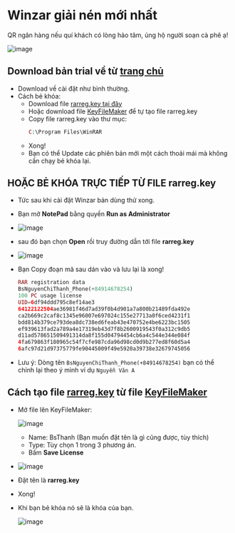 # Winzar giải nén mới nhất

QR ngân hàng nếu quí khách có lòng hảo tâm, ủng hộ người soạn cà phê ạ!

![image](https://github.com/user-attachments/assets/b9a751b6-0832-4876-a972-aeaec635d792)

## Download bản trial về từ [trang chủ](https://www.rarlab.com/download.htm)
- Download về cài đặt như bình thường.
- Cách bẻ khóa:
  - Download file [rarreg.key tại đây](https://3w7ng6-my.sharepoint.com/:u:/g/personal/driver_3w7ng6_onmicrosoft_com/EepYp8UT61BPrqI2IliIK7oBKONX3S_bbMc01a4pexjV5g?e=tlwv4e)
  - Hoặc download file [KeyFileMaker](https://3w7ng6-my.sharepoint.com/:u:/g/personal/driver_3w7ng6_onmicrosoft_com/ETPq-H_2RwBOhqz5AhmGfzwBWYttGO1huGLTxzmHZE7Hrg?e=BSJk7j) để tự tạo file rarreg.key
  - Copy file rarreg.key vào thư mục:
    ```php
    C:\Program Files\WinRAR
    ```
  - Xong!
  - Bạn có thể Update các phiên bản mới một cách thoải mái mà không cấn chạy bẻ khóa lại.

## HOẶC BẺ KHÓA TRỰC TIẾP TỪ FILE rarreg.key 
- Tức sau khi cài đặt Winzar bản dùng thử xong.
- Bạn mở **NotePad** bằng quyền **Run as Administrator**
- ![image](https://github.com/user-attachments/assets/cb650db1-8abb-4ba4-a8de-6e6c0e3f63b5)
- sau đó bạn chọn **Open** rồi truy đường dẫn tới file **rarreg.key**
- ![image](https://github.com/user-attachments/assets/ec24efab-d8c6-4920-b5ce-9fc043f15918)
- Bạn Copy đoạn mã sau dán vào và lưu lại là xong!
  ```php
  RAR registration data
  BsNguyenChiThanh_Phone(+84914678254)
  100 PC usage license
  UID=6df94ddd795c8ef14ae3
  64122122504ae36981f46d7ad39f0b4d901a7a800b21489fda492e
  ca2b669c2caf8c1345e96007e697024c155e27713a0f6ced4231f1
  bdd814b379ce793dea8dc738ed6feab43e470752e4be6223bc1505
  ef939613fad2a789a4e17319eb43d7f8b2600919543f0a312c9db5
  d11ad578651509491314da8f155d04794454cb6a4c544e344e084f
  4fa679863f180965c54f7cfe987cda96d98cd0d9b277ed8f60d5a4
  6afc97d21d97375779fe90445009f49e5920a39738e32679745056
  ```

- Lưu ý: Dòng tên ``BsNguyenChiThanh_Phone(+84914678254)`` bạn có thể chỉnh lại theo ý mình ví dụ ``Nguyễn Văn A`` 

## Cách tạo file [rarreg.key](https://3w7ng6-my.sharepoint.com/:u:/g/personal/driver_3w7ng6_onmicrosoft_com/EepYp8UT61BPrqI2IliIK7oBKONX3S_bbMc01a4pexjV5g?e=tlwv4e) từ file [KeyFileMaker](https://3w7ng6-my.sharepoint.com/:u:/g/personal/driver_3w7ng6_onmicrosoft_com/ETPq-H_2RwBOhqz5AhmGfzwBWYttGO1huGLTxzmHZE7Hrg?e=BSJk7j)
- Mở file lên KeyFileMaker:

  ![image](https://github.com/user-attachments/assets/e07b074c-e5c2-40d7-909d-005b0d6bd895)

  - Name: BsThanh (Bạn muốn đặt tên là gì cũng được, tùy thích)
  - Type: Tùy chọn 1 trong 3 phương án.
  - Bấm **Save License**
- ![image](https://github.com/user-attachments/assets/37d3cba8-e2cb-46e3-80b1-ff9431959037)
- Đặt tên là **rarreg.key**
- Xong!
- Khi bạn bẻ khóa nó sẽ là khóa của bạn.

  ![image](https://github.com/user-attachments/assets/e4997ab3-c12e-4d6c-81f0-5e6f8eda9677)



